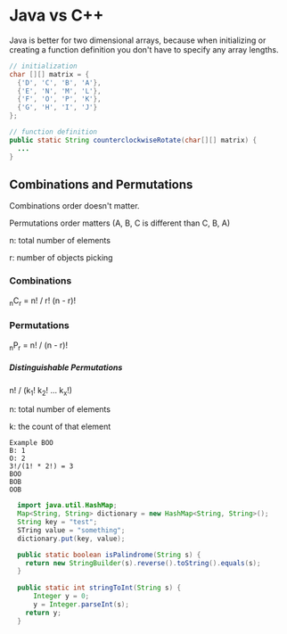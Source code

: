 
# Java vs C++


Java is better for two dimensional arrays, because when initializing or creating a function definition you don't have to specify any array lengths.

```Java
// initialization 
char [][] matrix = {
  {'D', 'C', 'B', 'A'},
  {'E', 'N', 'M', 'L'},
  {'F', 'O', 'P', 'K'},
  {'G', 'H', 'I', 'J'}
};

// function definition
public static String counterclockwiseRotate(char[][] matrix) {
  ...
}
```

## Combinations and Permutations

Combinations order doesn't matter.

Permutations order matters (A, B, C is different than C, B, A)

n: total number of elements

r: number of objects picking

### Combinations
<sub>n</sub>C<sub>r</sub> = n! / r! (n - r)!

### Permutations
<sub>n</sub>P<sub>r</sub> = n! / (n - r)!

##### Distinguishable Permutations

n! / (k<sub>1</sub>! k<sub>2</sub>! ... k<sub>x</sub>!)

n: total number of elements

k: the count of that element

```
Example BOO
B: 1
O: 2
3!/(1! * 2!) = 3
BOO
BOB
OOB
```
```Java 
  import java.util.HashMap;
  Map<String, String> dictionary = new HashMap<String, String>();
  String key = "test";
  STring value = "something";
  dictionary.put(key, value);

  public static boolean isPalindrome(String s) {
    return new StringBuilder(s).reverse().toString().equals(s);
  } 
  
  public static int stringToInt(String s) {
	  Integer y = 0;
	  y = Integer.parseInt(s);
    return y;
  }
  
```
